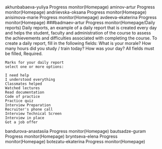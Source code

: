 akhunbabaeva-yuliya	Progress monitor(Homepage)
aminov-artur	Progress monitor(Homepage)
andriievska-oksana	Progress monitor(Homepage)
anisimova-marie	Progress monitor(Homepage)
avdeeva-ekaterina	Progress monitor(Homepage)
###badmaev-artur	Progress monitor(Homepage/Daily reports)
    Daily reports, an example of a daily report that is created every 
    day and helps the student, faculty and administration of the course to 
    assess the achievements and difficulties associated with completing the course.
    To create a daily report, fill in the following fields:
    What is your morale?
    How many hours did you study / train today?
    How was your day? All fields must be filled, Required.
    
    Marks for your daily report
    select one or more options:
    
    I need help
    I understood everything
    Classmates helped
    Watched lectures
    Read documentation
    Code of practice
    Practice quiz
    Interview Preparation
    Recruiter's phone call
    Interview Technical Screen
    Interview in place
    Got a job offer
    



bandurova-anastasiia	Progress monitor(Homepage)
bautsadze-guram	Progress monitor(Homepage)
bryntseva-elena	Progress monitor(Homepage)
botezatu-ekaterina	Progress monitor(Homepage)
